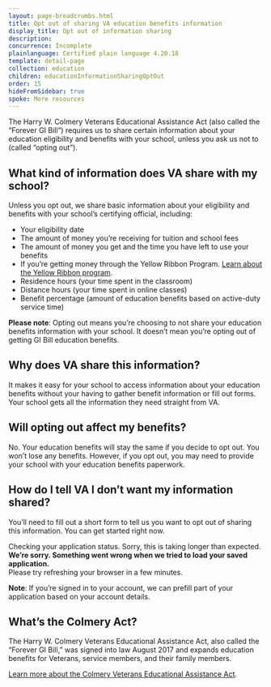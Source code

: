 ```yaml
---
layout: page-breadcrumbs.html
title: Opt out of sharing VA education benefits information
display_title: Opt out of information sharing
description:
concurrence: Incomplete
plainlanguage: Certified plain language 4.20.18
template: detail-page
collection: education
children: educationInformationSharingOptOut
order: 15
hideFromSidebar: true
spoke: More resources
---
```



The Harry W. Colmery Veterans Educational Assistance Act (also called the “Forever GI Bill”) requires us to share certain information about your education eligibility and benefits with your school, unless you ask us not to (called “opting out”).

## What kind of information does VA share with my school?

Unless you opt out, we share basic information about your eligibility and benefits with your school’s certifying official, including:
- Your eligibility date
- The amount of money you’re receiving for tuition and school fees
- The amount of money you get and the time you have left to use your benefits
- If you’re getting money through the Yellow Ribbon Program.
[Learn about the Yellow Ribbon program](/education/about-gi-bill-benefits/post-9-11/yellow-ribbon-program/).
- Residence hours (your time spent in the classroom)
- Distance hours (your time spent in online classes)
- Benefit percentage (amount of education benefits based on active-duty service time)

<b>Please note</b>: Opting out means you’re choosing to not share your education benefits information with your school. It doesn’t mean you’re opting out of getting GI Bill education benefits.

## Why does VA share this information?

It makes it easy for your school to access information about your education benefits without your having to gather benefit information or fill out forms. Your school gets all the information they need straight from VA.

## Will opting out affect my benefits?

No. Your education benefits will stay the same if you decide to opt out. You won’t lose any benefits. However, if you opt out, you may need to provide your school with your education benefits paperwork.

## How do I tell VA I don’t want my information shared?

You’ll need to fill out a short form to tell us you want to opt out of sharing this information. You can get started right now.

<div data-widget-type="opt-out-app-status" data-widget-timeout="20">
  <div class="loading-indicator-container">
    <div class="loading-indicator" role="progressbar" aria-valuetext="Checking your application status."></div>
    <span class="loading-indicator-message loading-indicator-message--normal">
      Checking your application status.
    </span>
    <span class="loading-indicator-message loading-indicator-message--slow vads-u-display--none" aria-hidden="true">
      Sorry, this is taking longer than expected.
    </span>
  </div>
  <span class="static-widget-content vads-u-display--none" aria-hidden="true"></span>
  <div class="usa-alert usa-alert-error sip-application-error vads-u-display--none" aria-hidden="true">
    <div class="usa-alert-body">
      <strong>We’re sorry. Something went wrong when we tried to load your saved application.</strong><br>Please try refreshing your browser in a few minutes.
    </div>
  </div>
</div>

<b>Note</b>: If you’re signed in to your account, we can prefill part of your application based on your account details.

## What’s the Colmery Act?
The Harry W. Colmery Veterans Educational Assistance Act, also called the “Forever GI Bill,” was signed into law August 2017 and expands education benefits for Veterans, service members, and their family members.

[Learn more about the Colmery Veterans Educational Assistance Act](https://www.benefits.va.gov/GIBILL/ForeverGIBill.asp).
